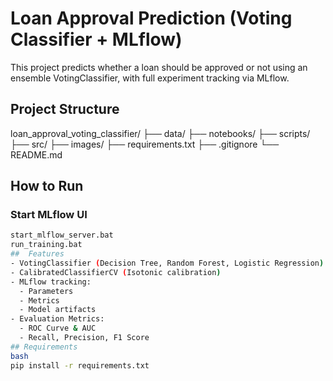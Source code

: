 #  Loan Approval Prediction (Voting Classifier + MLflow)

This project predicts whether a loan should be approved or not using an ensemble VotingClassifier, with full experiment tracking via MLflow.
##  Project Structure
loan_approval_voting_classifier/
├── data/
├── notebooks/
├── scripts/
├── src/
├── images/
├── requirements.txt
├── .gitignore
└── README.md

##  How to Run
### Start MLflow UI
```bash
start_mlflow_server.bat
run_training.bat
##  Features
- VotingClassifier (Decision Tree, Random Forest, Logistic Regression)
- CalibratedClassifierCV (Isotonic calibration)
- MLflow tracking:
  - Parameters
  - Metrics
  - Model artifacts
- Evaluation Metrics:
  - ROC Curve & AUC
  - Recall, Precision, F1 Score
## Requirements
bash
pip install -r requirements.txt
